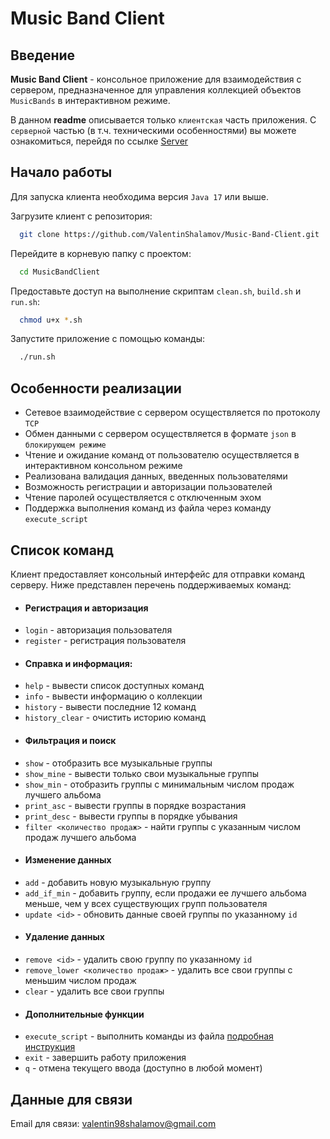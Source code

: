
# Music Band Client

## Введение

**Music Band Client** - консольное приложение для взаимодействия с сервером, предназначенное для управления коллекцией объектов `MusicBands` в интерактивном режиме. 

В данном **readme** описывается только `клиентская` часть приложения. С `серверной` частью (в т.ч. техническими особенностями) вы можете ознакомиться, перейдя по ссылке [Server](https://github.com/ValentinShalamov/Music-Band-Server?tab=readme-ov-file)

## Начало работы

Для запуска клиента необходима версия `Java 17` или выше.

Загрузите клиент с репозитория:

```bash
  git clone https://github.com/ValentinShalamov/Music-Band-Client.git
```

Перейдите в корневую папку с проектом:

```bash
  cd MusicBandClient
```

Предоставьте доступ на выполнение скриптам `clean.sh`, `build.sh` и `run.sh`:
```bash
  chmod u+x *.sh 
```

Запустите приложение с помощью команды:

```bash
  ./run.sh
```

## Особенности реализации
- Сетевое взаимодействие с сервером осуществляется по протоколу `TCP`
- Обмен данными с сервером осуществляется в формате `json` в `блокирующем режиме`
- Чтение и ожидание команд от пользователю осуществляется в интерактивном консольном режиме
- Реализована валидация данных, введенных пользователями
- Возможность регистрации и авторизации пользователей
- Чтение паролей осуществляется с отключенным эхом
- Поддержка выполнения команд из файла через команду `execute_script`
  
## Список команд

Клиент предоставляет консольный интерфейс для отправки команд серверу. Ниже представлен перечень поддерживаемых команд:

- #### Регистрация и авторизация
- `login` - авторизация пользователя
- `register` - регистрация пользователя
- #### Справка и информация:
- `help` - вывести список доступных команд
- `info` - вывести информацию о коллекции
- `history` - вывести последние 12 команд
- `history_clear` - очистить историю команд
- #### Фильтрация и поиск
- `show` - отобразить все музыкальные группы
- `show_mine` - вывести только свои музыкальные группы
- `show_min` - отобразить группы с минимальным числом продаж лучшего альбома
- `print_asc` - вывести группы в порядке возрастания
- `print_desc` - вывести группы в порядке убывания
- `filter <количество продаж>` - найти группы с указанным числом продаж лучшего альбома
- #### Изменение данных
- `add` - добавить новую музыкальную группу
- `add_if_min` - добавить группу, если продажи ее лучшего альбома меньше, чем у всех существующих групп пользователя
- `update <id>` - обновить данные своей группы по указанному `id`
- #### Удаление данных
- `remove <id>` - удалить свою группу по указанному `id`
- `remove_lower <количество продаж>` - удалить все свои группы с меньшим числом продаж
- `clear` - удалить все свои группы
- #### Дополнительные функции
- `execute_script` - выполнить команды из файла
[подробная инструкция](https://github.com/ValentinShalamov/Music-Band-Client/blob/master/exec_scr.md)
- `exit` - завершить работу приложения
- `q` - отмена текущего ввода (доступно в любой момент)

## Данные для связи
Email для связи: valentin98shalamov@gmail.com

